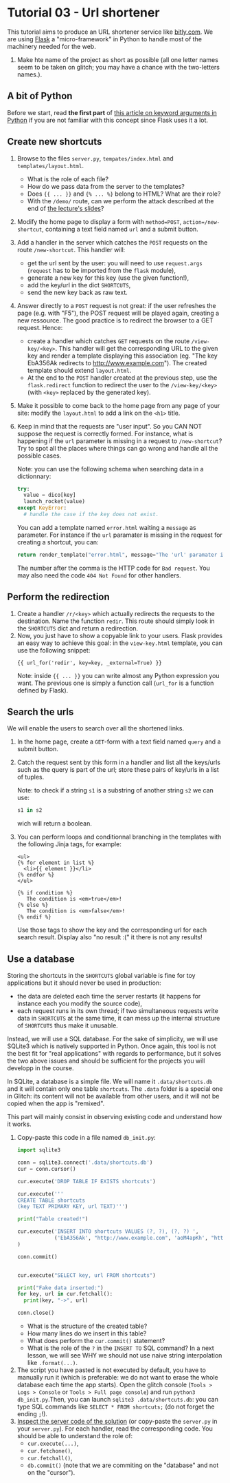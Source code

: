 # Tutorial 03 - Url shortener

This tutorial aims to produce an URL shortener service like [bitly.com]([http://bitly.com). We are using
[Flask](http://flask.pocoo.org/) a "micro-framework" in Python to handle most of the machinery needed
for the web.

1. Make hte name of the project as short as possible (all one letter names seem to be taken on glitch; you may have a chance with the two-letters names.).


## A bit of Python

Before we start, read **the first part** of [this article on keyword arguments
in Python](https://treyhunner.com/2018/04/keyword-arguments-in-python/#What_are_keyword_arguments?)
if you are not familiar with this concept since Flask uses it a lot.

## Create new shortcuts

1. Browse to the files `server.py`, `tempates/index.html` and `templates/layout.html`.
   * What is the role of each file?
   * How do we pass data from the server to the templates?
   * Does `{{ ... }}` and `{% ... %}` belong to HTML? What are their role?
   * With the `/demo/` route, can we perform the attack described at the end of 
     [the lecture's slides](https://slides.com/sebbes/http-communication)?
1. Modify the home page to display a form with `method=POST`, `action=/new-shortcut`,
   containing a text field named `url` and a submit button.
1. Add a handler in the server which catches the `POST` requests on the route `/new-shortcut`.
   This handler will:
   * get the url sent by the user: you will need to use `request.args` (`request` has to be imported from the `flask` module),
   * generate a new key for this key (use the given function!),
   * add the key/url in the dict `SHORTCUTS`,
   * send the new key back as raw text.
1. Answer directly to a `POST` request 
   is not great: if the user refreshes the page (e.g. with "F5"),
   the POST request will be played again, creating a new ressource. The good
   practice is to redirect the browser to a GET request.
   Hence:
   * create a handler which catches `GET` requests on the route `/view-key/<key>`. This
     handler will get the corresponding URL to the given key and render a template
     displaying this association (eg. "The key EbA356Ak redirects to http://www.example.com").
     The created template should extend `layout.html`.
   * At the end to the `POST` handler created at the previous step, use the `flask.redirect` function
     to redirect the user to the `/view-key/<key>` (with `<key>` replaced by the generated key).
1. Make it possible to come back to the home page from any page of your site: modify the
   `layout.html` to add a link on the `<h1>` title.
1. Keep in mind that the requests are "user input". So you CAN NOT suppose the request is correctly formed.
   For instance, what is happening if the `url` parameter is missing in a request to `/new-shortcut`?
   Try to spot all the places where things can go wrong and handle all the possible cases.
   
   Note:
   you can use the following schema when searching data in a dictionnary:
   ```python
   try:
     value = dico[key]
     launch_rocket(value)
   except KeyError:
     # handle the case if the key does not exist.
   ```
   You can add a template named `error.html` waiting a `message` as parameter.
   For instance if the `url` paramater is missing in the request for creating
   a shortcut, you can:
   ```python
   return render_template("error.html", message="The 'url' paramater is missing!"), 400
   ```
   The number after the comma is the HTTP code for `Bad request`. You may also need
   the code `404 Not Found` for other handlers.

## Perform the redirection   
   
1. Create a handler `/r/<key>` which actually redirects the requests to the destination.
   Name the function `redir`.
   This route should simply look in the `SHORTCUTS` dict and return a redirection.
1. Now, you just have to show a copyable link to your users. Flask provides an easy way
   to achieve this goal: in the `view-key.html` template, you can use the following
   snippet:
   ```jinja2
   {{ url_for('redir', key=key, _external=True) }}
   ```
   Note: inside `{{ ... }}` you can write almost any Python expression you want.
   The previous one is simply a function call (`url_for` is a function defined by Flask).


## Search the urls

We will enable  the users to search over all the shortened links.

1. In the home page, create a `GET`-form with a text field named `query` and a submit button.
1. Catch the request sent by this form in a handler and list all the keys/urls such as
   the query is part of the url; store these pairs of key/urls in a list of tuples.
   
   Note: to check if a string `s1` is a substring of another string `s2` we can
   use:
   ```python
   s1 in s2
   ```
   wich will return a boolean.
1. You can perform loops and conditionnal branching in the templates with the following Jinja tags,
   for example: 
    ```jinja2
    <ul>
    {% for element in list %}
      <li>{{ element }}</li>
    {% endfor %}
    </ul>

    {% if condition %}
       The condition is <em>true</em>!
    {% else %}
       The condition is <em>false</em>!
    {% endif %}
    ```
    Use those tags to show the key and the corresponding
    url for each search result. Display also "no result :(" it there is not
    any results!

## Use a database

Storing the shortcuts in the `SHORTCUTS` global variable is fine for toy applications but it should never be used
in production:
* the data are deleted each time the server restarts (it happens for instance each you modify the source code),
* each request runs in its own thread; if two simultaneous requests write data in `SHORTCUTS` at the same time,
  it can mess up the internal structure of `SHORTCUTS` thus make it unusable.
  
Instead, we will use a SQL database. For the sake of simplicity, we will use SQLite3 which is natively
supported in Python. Once again, this tool is not the best fit for "real applications" with regards
to performance, but it solves the two above issues and should be sufficient for the projects you will
developp in the course.

In SQLite, a database is a simple file. We will name it `.data/shortcuts.db` and it will contain only one table `shortcuts`.
The `.data` folder is a special one in Glitch: its content will not be available from other users, and it will
not be copied when the app is "remixed".


This part will mainly consist in observing existing code and understand how it works.

1. Copy-paste this code in a file named `db_init.py`:
    ```python
    import sqlite3

    conn = sqlite3.connect('.data/shortcuts.db')
    cur = conn.cursor()

    cur.execute('DROP TABLE IF EXISTS shortcuts')

    cur.execute('''
    CREATE TABLE shortcuts
    (key TEXT PRIMARY KEY, url TEXT)''')

    print("Table created!")

    cur.execute('INSERT INTO shortcuts VALUES (?, ?), (?, ?) ', 
                ('EbA356Ak', "http://www.example.com", 'aoM4apKh', "http://www.mozilla.org")
    )

    conn.commit()


    cur.execute("SELECT key, url FROM shortcuts")

    print("Fake data inserted:")
    for key, url in cur.fetchall():
      print(key, "->", url)

    conn.close()
    ```
    * What is the structure of the created table?
    * How many lines do we insert in this table?
    * What does perform the `cur.commit()` statement?
    * What is the role of the `?` in the `INSERT TO` SQL command? In a
      next lesson, we will see WHY we should not use naive string interpolation
      like `.format(...)`.
1. The script you have pasted is not executed by default, you have
     to manually run it (which is preferable: 
     we do not want to erase the whole database each time the app starts).
     Open the glitch console (`Tools > Logs > Console` or `Tools > Full page console`) 
     and run `python3 db_init.py`.Then, you can launch `sqlite3 .data/shortcuts.db`:
     you can type SQL commands like `SELECT * FROM shortcuts;` (do not forget the
     ending `;`!).
1. [Inspect the server code of the solution](https://glitch.com/edit/#!/u?path=server.py) (or
   copy-paste the `server.py` in your `server.py`). For each handler, read the corresponding 
   code. You should be able to understand the role of:
   * `cur.execute(...)`,
   * `cur.fetchone()`,
   * `cur.fetchall()`,
   * `db.commit()` (note that we are commiting on the "database" and not on the "cursor").
   
  